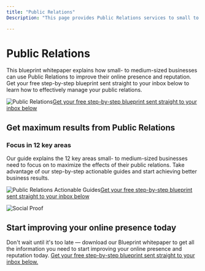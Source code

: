 ```yaml
---
title: "Public Relations"
Description: "This page provides Public Relations services to small to medium-sized businesses, helping to extend their online presence and enhance their reputation. Learn how our services can help to improve your public relations visibility and presence online."

---
```


<h1>Public Relations</h1><p>This blueprint whitepaper explains how small- to medium-sized businesses can use Public Relations to improve their online presence and reputation. Get your free step-by-step blueprint sent straight to your inbox below to learn how to effectively manage your public relations.</p><img src="public-relations.jpg" alt="Public Relations"/><a href="/report.pdf" class="btn btn-primary">Get your free step-by-step blueprint sent straight to your inbox below</a><h2>Get maximum results from Public Relations</h2><h3>Focus in 12 key areas</h3><p>Our guide explains the 12 key areas small- to medium-sized businesses need to focus on to maximize the effects of their public relations. Take advantage of our step-by-step actionable guides and start achieving better business results.</p><img src="actionable-guides.jpg" alt="Public Relations Actionable Guides"/><a href="/report.pdf" class="btn btn-primary">Get your free step-by-step blueprint sent straight to your inbox below</a><p><img src="social-proof.jp" alt="Social Proof"/></p><h2>Start improving your online presence today</h2><p>Don't wait until it's too late — download our Blueprint whitepaper to get all the information you need to start improving your online presence and reputation today. <a href="/report.pdf" class="btn btn-primary">Get your free step-by-step blueprint sent straight to your inbox below.</a></p>